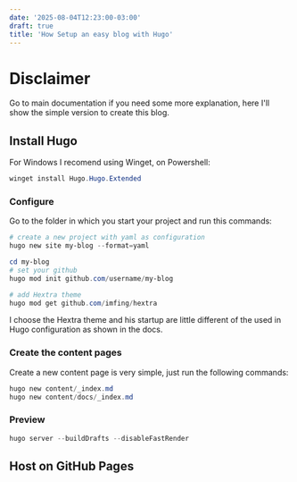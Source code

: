 ```yaml
---
date: '2025-08-04T12:23:00-03:00'
draft: true
title: 'How Setup an easy blog with Hugo'
---
```



# Disclaimer

Go to main documentation if you need some more explanation, here I'll show the simple version to create this blog.

## Install Hugo

For Windows I recomend using Winget, on Powershell:

```powershell
winget install Hugo.Hugo.Extended
```

### Configure

Go to the folder in which you start your project and run this commands:

```powershell
# create a new project with yaml as configuration
hugo new site my-blog --format=yaml

cd my-blog
# set your github
hugo mod init github.com/username/my-blog

# add Hextra theme
hugo mod get github.com/imfing/hextra
```

I choose the Hextra theme and his startup are little different of the used in Hugo configuration as shown in the docs.

### Create the content pages

Create a new content page is very simple, just run the following commands:

```powershell
hugo new content/_index.md
hugo new content/docs/_index.md
```

### Preview
```powershell
hugo server --buildDrafts --disableFastRender
```

## Host on GitHub Pages

